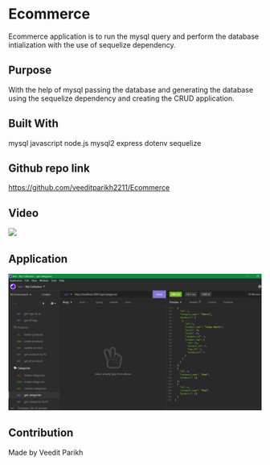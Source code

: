 # Ecommerce
Ecommerce application is to run the mysql query and perform the database intialization with the use of sequelize dependency.
## Purpose

With the help of mysql passing the database and generating the database using the sequelize dependency and creating the CRUD application.
## Built With

mysql
javascript
node.js
mysql2
express
dotenv
sequelize

## Github repo link

https://github.com/veeditparikh2211/Ecommerce
## Video

![](images/ecommerce.gif)

## Application

![](images/Screenshot.PNG)
## Contribution

Made by Veedit Parikh
